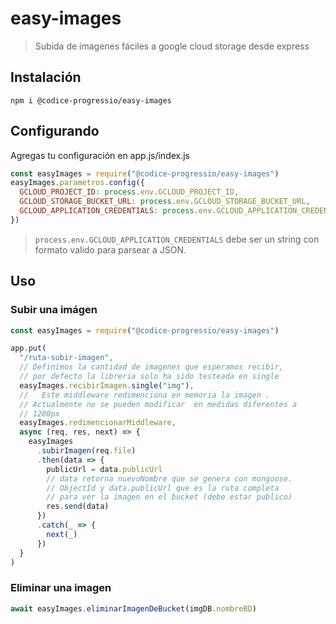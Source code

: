 # easy-images

> Subida de imagenes fáciles a google cloud storage desde express

## Instalación

```
npm i @codice-progressio/easy-images
```

## Configurando

Agregas tu configuración en app.js/index.js

```javascript
const easyImages = require("@codice-progressio/easy-images")
easyImages.parametros.config({
  GCLOUD_PROJECT_ID: process.env.GCLOUD_PROJECT_ID,
  GCLOUD_STORAGE_BUCKET_URL: process.env.GCLOUD_STORAGE_BUCKET_URL,
  GCLOUD_APPLICATION_CREDENTIALS: process.env.GCLOUD_APPLICATION_CREDENTIALS,
})
```

> `process.env.GCLOUD_APPLICATION_CREDENTIALS` debe ser un string con formato valido para parsear a JSON.

## Uso

### Subir una imágen

```javascript
const easyImages = require("@codice-progressio/easy-images")

app.put(
  "/ruta-subir-imagen",
  // Definimos la cantidad de imagenes que esperamos recibir,
  // por defecto la libreria solo ha sido testeada en single
  easyImages.recibirImagen.single("img"),
  //   Este middleware redimenciona en memoria la imagen .
  // Actualmente no se pueden modificar  en medidas diferentes a
  // 1200px
  easyImages.redimencionarMiddleware,
  async (req, res, next) => {
    easyImages
      .subirImagen(req.file)
      .then(data => {
        publicUrl = data.publicUrl
        // data retorna nuevoNombre que se genera con mongoose.
        // ObjectId y data.publicUrl que es la ruta completa
        // para ver la imagen en el bucket (debe estar publico)
        res.send(data)
      })
      .catch(_ => {
        next(_)
      })
  }
)
```

### Eliminar una imagen

```javascript
await easyImages.eliminarImagenDeBucket(imgDB.nombreBD)
```
